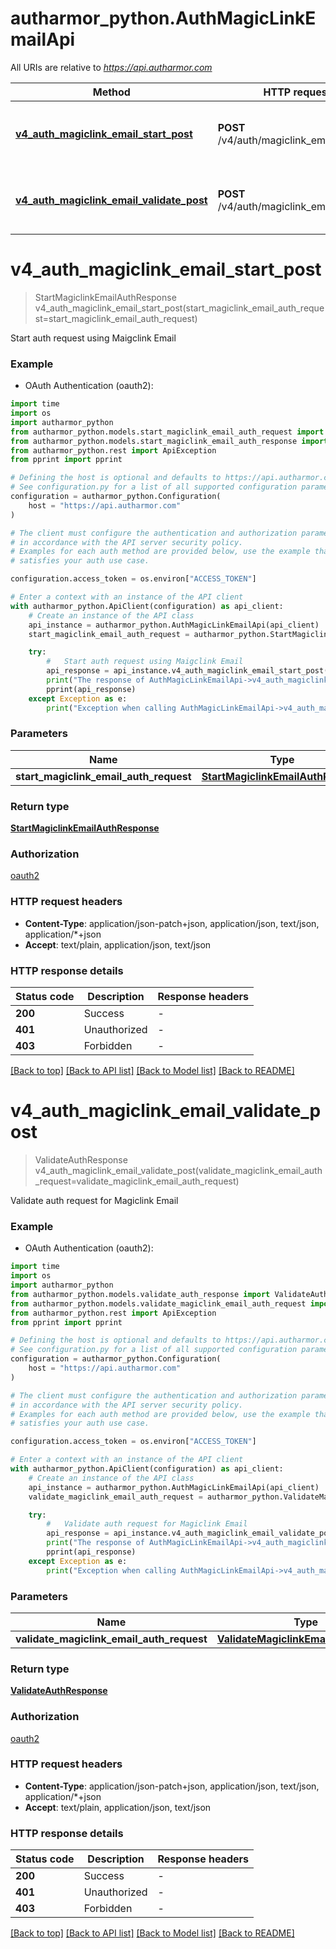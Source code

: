 # autharmor_python.AuthMagicLinkEmailApi

All URIs are relative to *https://api.autharmor.com*

Method | HTTP request | Description
------------- | ------------- | -------------
[**v4_auth_magiclink_email_start_post**](AuthMagicLinkEmailApi.md#v4_auth_magiclink_email_start_post) | **POST** /v4/auth/magiclink_email/start |   Start auth request using Maigclink Email
[**v4_auth_magiclink_email_validate_post**](AuthMagicLinkEmailApi.md#v4_auth_magiclink_email_validate_post) | **POST** /v4/auth/magiclink_email/validate |   Validate auth request for Magiclink Email


# **v4_auth_magiclink_email_start_post**
> StartMagiclinkEmailAuthResponse v4_auth_magiclink_email_start_post(start_magiclink_email_auth_request=start_magiclink_email_auth_request)

  Start auth request using Maigclink Email

### Example

* OAuth Authentication (oauth2):
```python
import time
import os
import autharmor_python
from autharmor_python.models.start_magiclink_email_auth_request import StartMagiclinkEmailAuthRequest
from autharmor_python.models.start_magiclink_email_auth_response import StartMagiclinkEmailAuthResponse
from autharmor_python.rest import ApiException
from pprint import pprint

# Defining the host is optional and defaults to https://api.autharmor.com
# See configuration.py for a list of all supported configuration parameters.
configuration = autharmor_python.Configuration(
    host = "https://api.autharmor.com"
)

# The client must configure the authentication and authorization parameters
# in accordance with the API server security policy.
# Examples for each auth method are provided below, use the example that
# satisfies your auth use case.

configuration.access_token = os.environ["ACCESS_TOKEN"]

# Enter a context with an instance of the API client
with autharmor_python.ApiClient(configuration) as api_client:
    # Create an instance of the API class
    api_instance = autharmor_python.AuthMagicLinkEmailApi(api_client)
    start_magiclink_email_auth_request = autharmor_python.StartMagiclinkEmailAuthRequest() # StartMagiclinkEmailAuthRequest |  (optional)

    try:
        #   Start auth request using Maigclink Email
        api_response = api_instance.v4_auth_magiclink_email_start_post(start_magiclink_email_auth_request=start_magiclink_email_auth_request)
        print("The response of AuthMagicLinkEmailApi->v4_auth_magiclink_email_start_post:\n")
        pprint(api_response)
    except Exception as e:
        print("Exception when calling AuthMagicLinkEmailApi->v4_auth_magiclink_email_start_post: %s\n" % e)
```



### Parameters

Name | Type | Description  | Notes
------------- | ------------- | ------------- | -------------
 **start_magiclink_email_auth_request** | [**StartMagiclinkEmailAuthRequest**](StartMagiclinkEmailAuthRequest.md)|  | [optional] 

### Return type

[**StartMagiclinkEmailAuthResponse**](StartMagiclinkEmailAuthResponse.md)

### Authorization

[oauth2](../README.md#oauth2)

### HTTP request headers

 - **Content-Type**: application/json-patch+json, application/json, text/json, application/*+json
 - **Accept**: text/plain, application/json, text/json

### HTTP response details
| Status code | Description | Response headers |
|-------------|-------------|------------------|
**200** | Success |  -  |
**401** | Unauthorized |  -  |
**403** | Forbidden |  -  |

[[Back to top]](#) [[Back to API list]](../README.md#documentation-for-api-endpoints) [[Back to Model list]](../README.md#documentation-for-models) [[Back to README]](../README.md)

# **v4_auth_magiclink_email_validate_post**
> ValidateAuthResponse v4_auth_magiclink_email_validate_post(validate_magiclink_email_auth_request=validate_magiclink_email_auth_request)

  Validate auth request for Magiclink Email

### Example

* OAuth Authentication (oauth2):
```python
import time
import os
import autharmor_python
from autharmor_python.models.validate_auth_response import ValidateAuthResponse
from autharmor_python.models.validate_magiclink_email_auth_request import ValidateMagiclinkEmailAuthRequest
from autharmor_python.rest import ApiException
from pprint import pprint

# Defining the host is optional and defaults to https://api.autharmor.com
# See configuration.py for a list of all supported configuration parameters.
configuration = autharmor_python.Configuration(
    host = "https://api.autharmor.com"
)

# The client must configure the authentication and authorization parameters
# in accordance with the API server security policy.
# Examples for each auth method are provided below, use the example that
# satisfies your auth use case.

configuration.access_token = os.environ["ACCESS_TOKEN"]

# Enter a context with an instance of the API client
with autharmor_python.ApiClient(configuration) as api_client:
    # Create an instance of the API class
    api_instance = autharmor_python.AuthMagicLinkEmailApi(api_client)
    validate_magiclink_email_auth_request = autharmor_python.ValidateMagiclinkEmailAuthRequest() # ValidateMagiclinkEmailAuthRequest |  (optional)

    try:
        #   Validate auth request for Magiclink Email
        api_response = api_instance.v4_auth_magiclink_email_validate_post(validate_magiclink_email_auth_request=validate_magiclink_email_auth_request)
        print("The response of AuthMagicLinkEmailApi->v4_auth_magiclink_email_validate_post:\n")
        pprint(api_response)
    except Exception as e:
        print("Exception when calling AuthMagicLinkEmailApi->v4_auth_magiclink_email_validate_post: %s\n" % e)
```



### Parameters

Name | Type | Description  | Notes
------------- | ------------- | ------------- | -------------
 **validate_magiclink_email_auth_request** | [**ValidateMagiclinkEmailAuthRequest**](ValidateMagiclinkEmailAuthRequest.md)|  | [optional] 

### Return type

[**ValidateAuthResponse**](ValidateAuthResponse.md)

### Authorization

[oauth2](../README.md#oauth2)

### HTTP request headers

 - **Content-Type**: application/json-patch+json, application/json, text/json, application/*+json
 - **Accept**: text/plain, application/json, text/json

### HTTP response details
| Status code | Description | Response headers |
|-------------|-------------|------------------|
**200** | Success |  -  |
**401** | Unauthorized |  -  |
**403** | Forbidden |  -  |

[[Back to top]](#) [[Back to API list]](../README.md#documentation-for-api-endpoints) [[Back to Model list]](../README.md#documentation-for-models) [[Back to README]](../README.md)

